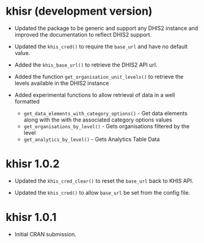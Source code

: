 # khisr (development version)

* Updated the package to be generic and support any DHIS2 instance and improved 
  the documentation to reflect DHIS2 support.

* Updated the `khis_cred()` to require the `base_url` and have no default value.

* Added the `khis_base_url()` to retrieve the DHIS2 API url.

* Added the function `get_organisation_unit_levels()` to retrieve the levels
  available in the DHIS2 instance

* Added experimental functions to allow retrieval of data in a well formatted
    - `get_data_elements_with_category_options()` - Get data elements along with the 
      with the associated category options values
    - `get_organisations_by_level()` - Gets organisations filtered by the level
    - `get_analytics_by_level()` - Gets Analytics Table Data

# khisr 1.0.2

* Updated the `khis_cred_clear()` to reset the `base_url` back to KHIS API.

* Updated the `khis_cred()` to allow `base_url` be set from the config file.

# khisr 1.0.1

* Initial CRAN submission.
